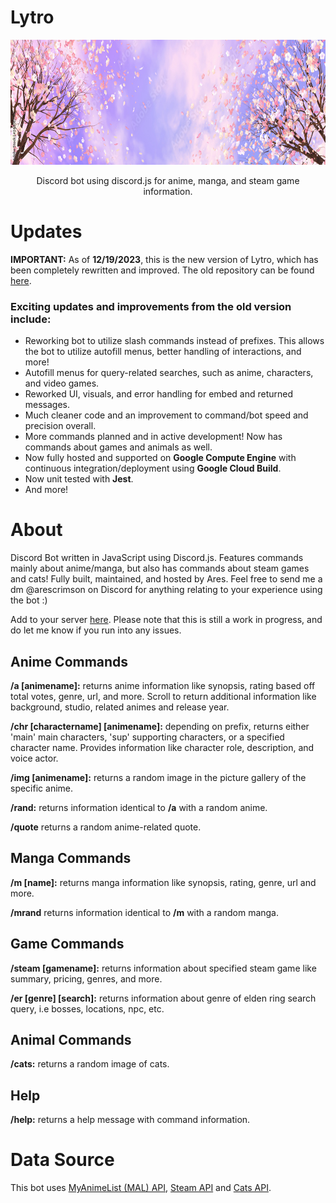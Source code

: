 # Lytro
<div style="text-align:center">
<img src="https://github.com/arescrimson/LytroOld/blob/master/media/newbanner.jpg" alt="" width="1500" height="200">
</div>

<p align="center"> Discord bot using discord.js for anime, manga, and steam game information.</p>

# Updates 

**IMPORTANT:** As of **12/19/2023**, this is the new version of Lytro, which has been completely rewritten and improved. The old repository can be found [here](https://github.com/arescrimson/LytroOld/tree/master). 

### Exciting updates and improvements from the old version include: 

+ Reworking bot to utilize slash commands instead of prefixes. This allows the bot to utilize autofill menus, better handling of interactions, and more! 
+ Autofill menus for query-related searches, such as anime, characters, and video games.
+ Reworked UI, visuals, and error handling for embed and returned messages.
+ Much cleaner code and an improvement to command/bot speed and precision overall.
+ More commands planned and in active development! Now has commands about games and animals as well. 
+ Now fully hosted and supported on **Google Compute Engine** with continuous integration/deployment using **Google Cloud Build**.
+ Now unit tested with **Jest**.
+ And more!
  
# About

Discord Bot written in JavaScript using Discord.js. Features commands mainly about anime/manga, but also has commands about steam games and cats! Fully built, maintained, and hosted by Ares. Feel free to send me a dm @arescrimson on Discord for anything relating to your experience using the bot :) 

Add to your server [here](https://discord.com/api/oauth2/authorize?client_id=1185754463907086367&permissions=2147510272&scope=bot+applications.commands). Please note that this is still a work in progress, and do let me know if you run into any issues.

## Anime Commands

**/a [animename]:** returns anime information like synopsis, rating based off total votes, genre, url, and more. Scroll to return additional information like background, studio, related animes and release year. 

**/chr [charactername] [animename]:** depending on prefix, returns either 'main' main characters, 'sup' supporting characters, or a specified character name. Provides information like character role, description, and voice actor. 

**/img [animename]:** returns a random image in the picture gallery of the specific anime. 

**/rand:** returns information identical to **/a** with a random anime. 

**/quote** returns a random anime-related quote. 

## Manga Commands

**/m [name]:** returns manga information like synopsis, rating, genre, url and more. 

**/mrand** returns information identical to **/m** with a random manga.

## Game Commands 

**/steam [gamename]:** returns information about specified steam game like summary, pricing, genres, and more. 

**/er [genre] [search]:** returns information about genre of elden ring search query, i.e bosses, locations, npc, etc. 

## Animal Commands 

**/cats:** returns a random image of cats.

## Help 

**/help:** returns a help message with command information. 

# Data Source 
This bot uses [MyAnimeList (MAL) API](https://myanimelist.net/apiconfig/references/api/v2), [Steam API](https://steamcommunity.com/dev) and [Cats API](https://thecatapi.com/). 


